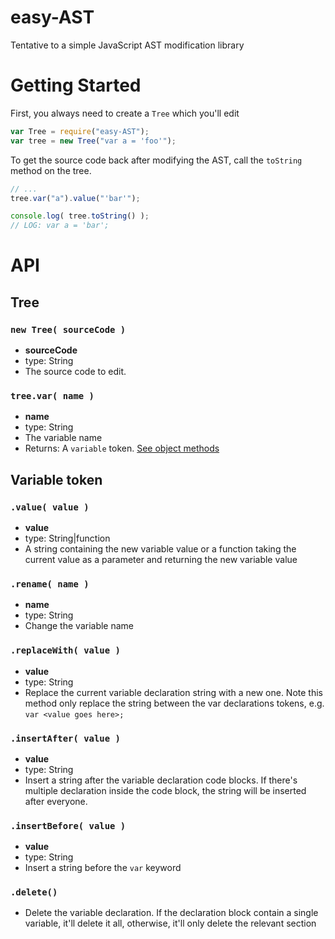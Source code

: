 easy-AST
================

Tentative to a simple JavaScript AST modification library


Getting Started
================

First, you always need to create a `Tree` which you'll edit

``` javascript
var Tree = require("easy-AST");
var tree = new Tree("var a = 'foo'");
```

To get the source code back after modifying the AST, call the `toString` method on the
tree.

``` javascript
// ...
tree.var("a").value("'bar'");

console.log( tree.toString() );
// LOG: var a = 'bar';
```


API
================

Tree
----------------

### `new Tree( sourceCode )`
- **sourceCode**
- type: String
- The source code to edit.

### `tree.var( name )`
- **name**
- type: String
- The variable name
- Returns: A `variable` token. [See object methods](#variables)


Variable token
-----------------

### `.value( value )`
- **value**
- type: String|function
- A string containing the new variable value or a function taking the current value as
a parameter and returning the new variable value

### `.rename( name )`
- **name**
- type: String
- Change the variable name

### `.replaceWith( value )`
- **value**
- type: String
- Replace the current variable declaration string with a new one. Note this method only
replace the string between the var declarations tokens, e.g. `var <value goes here>;`

### `.insertAfter( value )`
- **value**
- type: String
- Insert a string after the variable declaration code blocks. If there's multiple
declaration inside the code block, the string will be inserted after everyone.

### `.insertBefore( value )`
- **value**
- type: String
- Insert a string before the `var` keyword

### `.delete()`
- Delete the variable declaration. If the declaration block contain a single variable,
it'll delete it all, otherwise, it'll only delete the relevant section
